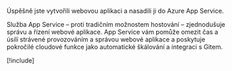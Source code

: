 Úspěšně jste vytvořili webovou aplikaci a nasadili ji do Azure App Service.

Služba App Service – proti tradičním možnostem hostování – zjednodušuje správu a řízení webové aplikace. App Service vám pomůže omezit čas a úsilí strávené provozováním a správou webové aplikace a poskytuje pokročilé cloudové funkce jako automatické škálování a integraci s Gitem.

[!include[](../../../includes/azure-sandbox-cleanup.md)]